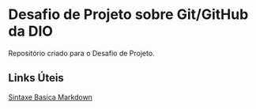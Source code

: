 # Desafio de Projeto sobre Git/GitHub da DIO
Repositório criado para o Desafio de Projeto.


## Links Úteis
[Sintaxe Basica Markdown](https://www.markdownguide.org/basic-syntax/)

